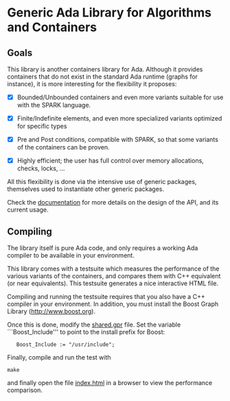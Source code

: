 
# Generic Ada Library for Algorithms and Containers

## Goals

This library is another containers library for Ada. Although it
provides containers that do not exist in the standard Ada
runtime (graphs for instance), it is more interesting for the
flexibility it proposes:

  - [X] Bounded/Unbounded containers and even more variants suitable
        for use with the SPARK language.

  - [X] Finite/Indefinite elements, and even more specialized
        variants optimized for specific types

  - [X] Pre and Post conditions, compatible with SPARK, so that some
        variants of the containers can be proven.

  - [X] Highly efficient; the user has full control over memory
        allocations, checks, locks, ...

All this flexibility is done via the intensive use of generic
packages, themselves used to instantiate other generic packages.

Check the [documentation](doc/making_of.rst) for more details on the
design of the API, and its current usage.

## Compiling

The library itself is pure Ada code, and only requires a working
Ada compiler to be available in your environment.

This library comes with a testsuite which measures the performance
of the various variants of the containers, and compares them with
C++ equivalent (or near equivalents). This testsuite generates a
nice interactive HTML file.

Compiling and running the testsuite requires that you also have a
C++ compiler in your environment. In addition, you must install the
Boost Graph Library (http://www.boost.org).

Once this is done, modify the [shared.gpr](src/shared.gpr) file.
Set the variable ```Boost_Include''' to point to the install prefix
for Boost:

```
   Boost_Include := "/usr/include";
```

Finally, compile and run the test with

```
make
```

and finally open the file [index.html](index.html)
in a browser to view the performance comparison.
